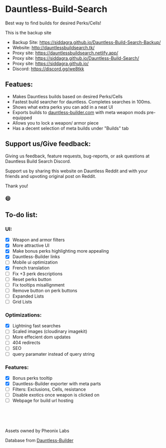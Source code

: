 # Dauntless-Build-Search
Best way to find builds for desired Perks/Cells!

This is the backup site
- Backup Site: https://siddagra.github.io/Dauntless-Build-Search-Backup/
- Website: http://dauntlessbuildsearch.tk/
- Proxy site: https://dauntlessbuildsearch.netlify.app/
- Proxy site: https://siddagra.github.io/Dauntless-Build-Search/
- Proxy site: https://siddagra.github.io/
- Discord: https://discord.gg/we8tkk

## Featues:
- Makes Dauntless builds based on desired Perks/Cells
- Fastest build searcher for dauntless. Completes searches in 100ms.
- Shows what extra perks you can add in a neat UI
- Exports builds to [dauntless-builder.com](https://www.dauntless-builder.com/) with meta weapon mods pre-equipped
- Allows you to lock a weapon/ armor piece
- Has a decent selection of meta builds under "Builds" tab

## Support us/Give feedback:
Giving us feedback, feature requests, bug-reports, or ask questions at Dauntless Build Search Discord.

Support us by sharing this website on Dauntless Reddit and with your friends and upvoting original post on Reddit.

Thank you!

### 😄

## To-do list:
### UI:
- [x] Weapon and armor filters
- [x] More attractive UI
- [x] Make bonus perks highlighting more appealing
- [x] Dauntless-Builder links
- [ ] Mobile ui optimization
- [X] French translation
- [ ] Fix +3 perk descriptions
- [ ] Reset perks button
- [ ] Fix tooltips misallignment
- [ ] Remove button on perk buttons
- [ ] Expanded Lists
- [ ] Grid Lists
### Optimizations:
- [X] Lightning fast searches
- [ ] Scaled images (cloudinary imagekit)
- [ ] More effecient dom updates
- [ ] 404 redirects
- [ ] SEO
- [ ] query paramater instead of query string
### Features:
- [X] Bonus perks tooltip
- [X] Dauntless-Builder exporter with meta parts
- [ ] Filters: Exclusions, Cells, resistance
- [ ] Disable exotics once weapon is clicked on
- [ ] Webpage for build url hosting

<br/><br/><br/>

Assets owned by Pheonix Labs

Database from [Dauntless-Builder](https://github.com/atomicptr/dauntless-builder)
